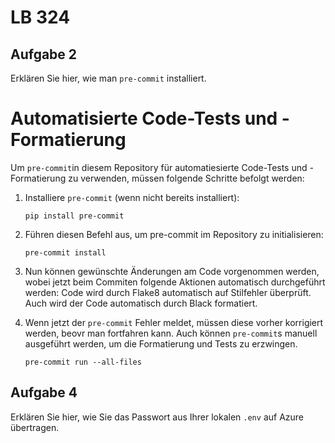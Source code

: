 # LB 324

## Aufgabe 2
Erklären Sie hier, wie man `pre-commit` installiert.

# Automatisierte Code-Tests und -Formatierung

Um `pre-commit`in diesem Repository für automatiesierte  Code-Tests und -Formatierung zu verwenden, müssen folgende Schritte befolgt werden:

1. Installiere `pre-commit` (wenn nicht bereits installiert):
   ```
   pip install pre-commit
2. Führen diesen Befehl aus, um pre-commit im Repository zu initialisieren:
   ```
   pre-commit install
3. Nun können gewünschte Änderungen am Code vorgenommen werden, wobei jetzt beim Commiten folgende Aktionen automatisch durchgeführt werden:
   Code wird durch Flake8 automatisch auf Stilfehler überprüft.
   Auch wird der Code automatisch durch Black formatiert.

4. Wenn jetzt der `pre-commit` Fehler meldet, müssen diese vorher korrigiert werden, beovr man fortfahren kann. Auch können `pre-commit`s manuell ausgeführt werden, um die Formatierung und Tests zu erzwingen.
   ```
   pre-commit run --all-files
## Aufgabe 4
Erklären Sie hier, wie Sie das Passwort aus Ihrer lokalen `.env` auf Azure übertragen.
